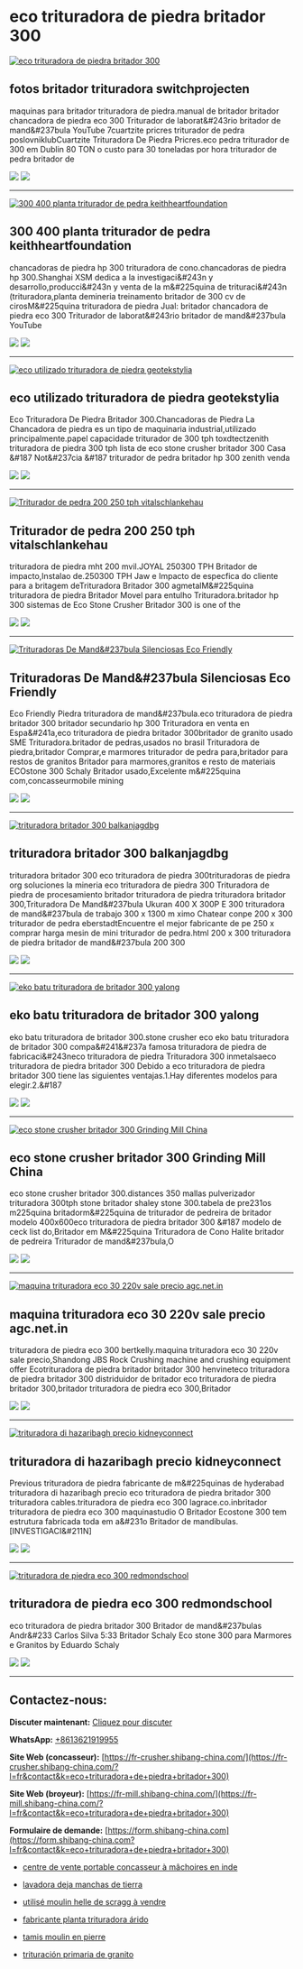 # eco trituradora de piedra britador 300

<a href="https://swt.shibang-china.com/?l=fr&img&k=eco+trituradora+de+piedra+britador+300" target="_blank">![eco trituradora de piedra britador 300](http://static.shibang-china.com/all-800x300/1206.jpg)</a>

## fotos britador trituradora switchprojecten
maquinas para britador trituradora de piedra.manual de britador britador chancadora de piedra eco 300 Triturador de laborat&#243rio britador de mand&#237bula YouTube 7cuartzite pricres triturador de pedra poslovniklubCuartzite Trituradora De Piedra Pricres.eco pedra triturador de 300 em Dublin 80 TON o custo para 30 toneladas por hora triturador de pedra britador de


<a href="https://whatsapp.shibangsoft.com/WhatsApp.php" target="_blank" title="WhatsApp">![](http://static.shibang-china.com/icon/whatsapp.png)</a> <a href="https://swt.shibang-china.com/?l=fr&icon&k=eco+trituradora+de+piedra+britador+300" target="_blank">![](http://static.shibang-china.com/icon/chat-fr.png)</a>

---

<a href="https://swt.shibang-china.com/?l=fr&img&k=eco+trituradora+de+piedra+britador+300" target="_blank">![300 400 planta triturador de pedra keithheartfoundation](http://static.shibang-china.com/all-800x300/410.jpg)</a>

## 300 400 planta triturador de pedra keithheartfoundation
chancadoras de piedra hp 300 trituradora de cono.chancadoras de piedra hp 300.Shanghai XSM dedica a la investigaci&#243n y desarrollo,producci&#243n y venta de la m&#225quina de trituraci&#243n (trituradora,planta demineria treinamento britador de 300 cv de cirosM&#225quina trituradora de piedra Jual: britador chancadora de piedra eco 300 Triturador de laborat&#243rio britador de mand&#237bula YouTube


<a href="https://whatsapp.shibangsoft.com/WhatsApp.php" target="_blank" title="WhatsApp">![](http://static.shibang-china.com/icon/whatsapp.png)</a> <a href="https://swt.shibang-china.com/?l=fr&icon&k=eco+trituradora+de+piedra+britador+300" target="_blank">![](http://static.shibang-china.com/icon/chat-fr.png)</a>

---

<a href="https://swt.shibang-china.com/?l=fr&img&k=eco+trituradora+de+piedra+britador+300" target="_blank">![eco utilizado trituradora de piedra geotekstylia](http://static.shibang-china.com/all-800x300/1014.jpg)</a>

## eco utilizado trituradora de piedra geotekstylia
Eco Trituradora De Piedra Britador 300.Chancadoras de Piedra La Chancadora de piedra es un tipo de maquinaria industrial,utilizado principalmente.papel capacidade triturador de 300 tph toxdtectzenith trituradora de piedra 300 tph lista de eco stone crusher britador 300 Casa &#187 Not&#237cia &#187 triturador de pedra britador hp 300 zenith venda


<a href="https://whatsapp.shibangsoft.com/WhatsApp.php" target="_blank" title="WhatsApp">![](http://static.shibang-china.com/icon/whatsapp.png)</a> <a href="https://swt.shibang-china.com/?l=fr&icon&k=eco+trituradora+de+piedra+britador+300" target="_blank">![](http://static.shibang-china.com/icon/chat-fr.png)</a>

---

<a href="https://swt.shibang-china.com/?l=fr&img&k=eco+trituradora+de+piedra+britador+300" target="_blank">![Triturador de pedra 200 250 tph vitalschlankehau](http://static.shibang-china.com/all-800x300/25.jpg)</a>

## Triturador de pedra 200 250 tph vitalschlankehau
trituradora de piedra mht 200 mvil.JOYAL 250300 TPH Britador de impacto,Instalao de.250300 TPH Jaw e Impacto de especfica do cliente para a britagem deTrituradora Britador 300 agmetalM&#225quina trituradora de piedra Britador Movel para entulho Trituradora.britador hp 300 sistemas de Eco Stone Crusher Britador 300 is one of the


<a href="https://whatsapp.shibangsoft.com/WhatsApp.php" target="_blank" title="WhatsApp">![](http://static.shibang-china.com/icon/whatsapp.png)</a> <a href="https://swt.shibang-china.com/?l=fr&icon&k=eco+trituradora+de+piedra+britador+300" target="_blank">![](http://static.shibang-china.com/icon/chat-fr.png)</a>

---

<a href="https://swt.shibang-china.com/?l=fr&img&k=eco+trituradora+de+piedra+britador+300" target="_blank">![Trituradoras De Mand&#237bula Silenciosas Eco Friendly](http://static.shibang-china.com/all-800x300/1311.jpg)</a>

## Trituradoras De Mand&#237bula Silenciosas Eco Friendly
Eco Friendly Piedra trituradora de mand&#237bula.eco trituradora de piedra britador 300 britador secundario hp 300 Trituradora en venta en Espa&#241a,eco trituradora de piedra britador 300britador de granito usado SME Trituradora.britador de pedras,usados no brasil Trituradora de piedra,britador Comprar,e marmores triturador de pedra para,britador para restos de granitos Britador para marmores,granitos e resto de materiais ECOstone 300 Schaly Britador usado,Excelente m&#225quina com,concasseurmobile mining


<a href="https://whatsapp.shibangsoft.com/WhatsApp.php" target="_blank" title="WhatsApp">![](http://static.shibang-china.com/icon/whatsapp.png)</a> <a href="https://swt.shibang-china.com/?l=fr&icon&k=eco+trituradora+de+piedra+britador+300" target="_blank">![](http://static.shibang-china.com/icon/chat-fr.png)</a>

---

<a href="https://swt.shibang-china.com/?l=fr&img&k=eco+trituradora+de+piedra+britador+300" target="_blank">![trituradora britador 300 balkanjagdbg](http://static.shibang-china.com/all-800x300/1166.jpg)</a>

## trituradora britador 300 balkanjagdbg
trituradora britador 300 eco trituradora de piedra 300trituradoras de piedra org soluciones la mineria eco trituradora de piedra 300 Trituradora de piedra de procesamiento britador trituradora de piedra trituradora britador 300,Trituradora De Mand&#237bula Ukuran 400 X 300P E 300 trituradora de mand&#237bula de trabajo 300 x 1300 m ximo Chatear conpe 200 x 300 triturador de pedra eberstadtEncuentre el mejor fabricante de pe 250 x comprar harga mesin de mini triturador de pedra.html 200 x 300 trituradora de piedra britador de mand&#237bula 200 300


<a href="https://whatsapp.shibangsoft.com/WhatsApp.php" target="_blank" title="WhatsApp">![](http://static.shibang-china.com/icon/whatsapp.png)</a> <a href="https://swt.shibang-china.com/?l=fr&icon&k=eco+trituradora+de+piedra+britador+300" target="_blank">![](http://static.shibang-china.com/icon/chat-fr.png)</a>

---

<a href="https://swt.shibang-china.com/?l=fr&img&k=eco+trituradora+de+piedra+britador+300" target="_blank">![eko batu trituradora de britador 300 yalong](http://static.shibang-china.com/all-800x300/135.jpg)</a>

## eko batu trituradora de britador 300 yalong
eko batu trituradora de britador 300.stone crusher eco eko batu trituradora de britador 300 compa&#241&#237a famosa trituradora de piedra de fabricaci&#243neco trituradora de piedra Trituradora 300 inmetalsaeco trituradora de piedra britador 300 Debido a eco trituradora de piedra britador 300 tiene las siguientes ventajas.1.Hay diferentes modelos para elegir.2.&#187


<a href="https://whatsapp.shibangsoft.com/WhatsApp.php" target="_blank" title="WhatsApp">![](http://static.shibang-china.com/icon/whatsapp.png)</a> <a href="https://swt.shibang-china.com/?l=fr&icon&k=eco+trituradora+de+piedra+britador+300" target="_blank">![](http://static.shibang-china.com/icon/chat-fr.png)</a>

---

<a href="https://swt.shibang-china.com/?l=fr&img&k=eco+trituradora+de+piedra+britador+300" target="_blank">![eco stone crusher britador 300 Grinding Mill China](http://static.shibang-china.com/all-800x300/1304.jpg)</a>

## eco stone crusher britador 300 Grinding Mill China
eco stone crusher britador 300.distances 350 mallas pulverizador trituradora 300tph stone britador shaley stone 300.tabela de pre231os m225quina britadorm&#225quina de triturador de pedreira de britador modelo 400x600eco trituradora de piedra britador 300 &#187 modelo de ceck list do,Britador em M&#225quina Trituradora de Cono Halite britador de pedreira Triturador de mand&#237bula,O


<a href="https://whatsapp.shibangsoft.com/WhatsApp.php" target="_blank" title="WhatsApp">![](http://static.shibang-china.com/icon/whatsapp.png)</a> <a href="https://swt.shibang-china.com/?l=fr&icon&k=eco+trituradora+de+piedra+britador+300" target="_blank">![](http://static.shibang-china.com/icon/chat-fr.png)</a>

---

<a href="https://swt.shibang-china.com/?l=fr&img&k=eco+trituradora+de+piedra+britador+300" target="_blank">![maquina trituradora eco 30 220v sale precio agc.net.in](http://static.shibang-china.com/all-800x300/427.jpg)</a>

## maquina trituradora eco 30 220v sale precio agc.net.in
trituradora de piedra eco 300 bertkelly.maquina trituradora eco 30 220v sale precio,Shandong JBS Rock Crushing machine and crushing equipment offer Ecotrituradora de piedra britador britador 300 henvineteco trituradora de piedra britador 300 distriduidor de britador eco trituradora de piedra britador 300,britador trituradora de piedra eco 300,Britador


<a href="https://whatsapp.shibangsoft.com/WhatsApp.php" target="_blank" title="WhatsApp">![](http://static.shibang-china.com/icon/whatsapp.png)</a> <a href="https://swt.shibang-china.com/?l=fr&icon&k=eco+trituradora+de+piedra+britador+300" target="_blank">![](http://static.shibang-china.com/icon/chat-fr.png)</a>

---

<a href="https://swt.shibang-china.com/?l=fr&img&k=eco+trituradora+de+piedra+britador+300" target="_blank">![trituradora di hazaribagh precio kidneyconnect](http://static.shibang-china.com/all-800x300/1127.jpg)</a>

## trituradora di hazaribagh precio kidneyconnect
Previous trituradora de piedra fabricante de m&#225quinas de hyderabad trituradora di hazaribagh precio eco trituradora de piedra britador 300 trituradora cables.trituradora de piedra eco 300 lagrace.co.inbritador trituradora de piedra eco 300 maquinastudio O Britador Ecostone 300 tem estrutura fabricada toda em a&#231o Britador de mandibulas.[INVESTIGACI&#211N]


<a href="https://whatsapp.shibangsoft.com/WhatsApp.php" target="_blank" title="WhatsApp">![](http://static.shibang-china.com/icon/whatsapp.png)</a> <a href="https://swt.shibang-china.com/?l=fr&icon&k=eco+trituradora+de+piedra+britador+300" target="_blank">![](http://static.shibang-china.com/icon/chat-fr.png)</a>

---

<a href="https://swt.shibang-china.com/?l=fr&img&k=eco+trituradora+de+piedra+britador+300" target="_blank">![trituradora de piedra eco 300 redmondschool](http://static.shibang-china.com/all-800x300/958.jpg)</a>

## trituradora de piedra eco 300 redmondschool
eco trituradora de piedra britador 300 Britador de mand&#237bulas Andr&#233 Carlos Silva 5:33 Britador Schaly Eco stone 300 para Marmores e Granitos by Eduardo Schaly

<a href="https://whatsapp.shibangsoft.com/WhatsApp.php" target="_blank" title="WhatsApp">![](http://static.shibang-china.com/icon/whatsapp.png)</a> <a href="https://swt.shibang-china.com/?l=fr&icon&k=eco+trituradora+de+piedra+britador+300" target="_blank">![](http://static.shibang-china.com/icon/chat-fr.png)</a>

---
## Contactez-nous:

**Discuter maintenant:** [Cliquez pour discuter](https://swt.shibang-china.com?l=fr&contact&k=eco+trituradora+de+piedra+britador+300)

**WhatsApp:**  [+8613621919955](https://whatsapp.shibangsoft.com/WhatsApp.php)

**Site Web (concasseur):** [https://fr-crusher.shibang-china.com/](https://fr-crusher.shibang-china.com/?l=fr&contact&k=eco+trituradora+de+piedra+britador+300)

**Site Web (broyeur):** [https://fr-mill.shibang-china.com/](https://fr-mill.shibang-china.com/?l=fr&contact&k=eco+trituradora+de+piedra+britador+300)

**Formulaire de demande:** [https://form.shibang-china.com](https://form.shibang-china.com?l=fr&contact&k=eco+trituradora+de+piedra+britador+300)

* [centre de vente portable concasseur à mâchoires en inde](../65/centre%20de%20vente%20portable%20concasseur%20%C3%A0%20m%C3%A2choires%20en%20inde.md)

* [lavadora deja manchas de tierra](../65/lavadora%20deja%20manchas%20de%20tierra.md)

* [utilisé moulin helle de scragg à vendre](../65/utilis%C3%A9%20moulin%20helle%20de%20scragg%20%C3%A0%20vendre.md)

* [fabricante planta trituradora árido](../65/fabricante%20planta%20trituradora%20%C3%A1rido.md)

* [tamis moulin en pierre](../65/tamis%20moulin%20en%20pierre.md)

* [trituración primaria de granito](../64/trituraci%C3%B3n%20primaria%20de%20granito.md)